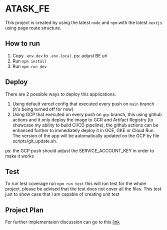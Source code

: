 # ATASK_FE

This project is created by using the latest `node` and `npm` with the latest `nextjs` using page route structure.

## How to run

1. Copy `.env.dev` to `.env.local`. ps: adjust BE url
1. Run `npm install`
2. Run `npm run dev` 

## Deploy

There are 2 possible ways to deploy this applications. 
1. Using default vercel config that executed every push on `main` branch (it's being turned off for now)
2. Using GCP that executed on every push on `gcp` branch, this using github actions and it only deploy the image to GCR and Artifact Registry (to showcase my ability to build CI/CD pipeline), the github actions can be enhanced further to immediately deploy it in GCE, GKE or Cloud Run. The version of the app will be automatically updated on the GCP by file scripts/git_update.sh.

ps: the GCP push should adjust the SERVICE_ACCOUNT_KEY in order to make it works

## Test

To run test coverage run `npm run test` this will run test for the whole project. please be advised that the test does not cover all the files. This test just to show case that I am capable of creating unit test

## Project Plan

For further implementaion discussion can go to this [link](https://giant-heaven-ea6.notion.site/Checkbox-9c503033aba845a6909e0b9a5dbc418b?pvs=4)